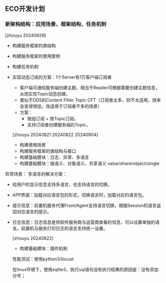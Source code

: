 
## ECO开发计划

### 新架构结构：应用场景、框架结构、任务机制
[zhouyu 20240629]
* 构建服务框架的类结构
* 构建服务框架的使用案例
* 构建任务机制


* 实现动态订阅的方案：1个Server有1万客户端订阅者
  * 客户端可通知服务端创建主题，相当于Reader可根据需要创建主题信息，从而实现Topic动态创建。
  * 类似于DDS的Content Filter Topic CFT（订阅者太多，则不太适用，效率会变得很低，改适用于订阅者不多的场景）
  * 方案：
    * 按组订阅 + 按Topic订阅。
    * 支持订阅者创建服务端的Topic。


  [zhouyu 20240821 20240822 20240904]
  * 构建使用场景
  * 构建服务框架的类结构与接口
  * 构建基础模块：日志、异常、多语言
  * 构建基础模块：值语义、对象语义、共享语义
  value/share/object/single



异常场景：
多语言的解决方案：
* 给用户的显示信息支持多语言，也支持语言的切换。
* APP界面：加载对应语言包的形式，切换语言时，加载对应的语言包。
* 提示信息：前置机服务代理Front/Agent支持语言切换，根据Session的语言返回对应语言的提示。
* 日志信息：日志信息是供软件服务商与运营商查看的信息，可以设置单独的语言。前置机与服务打印日志的语言支持统一设置。

  [zhouyu 20240822]
  * 构建基础模块：插件机制


  性能测试：使用python3/locust

  在linux环境下，使用sqlite3，执行sql语句没有执行结果的原因是：没有添加分号；